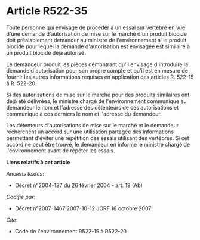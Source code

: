 # Article R522-35

Toute personne qui envisage de procéder à un essai sur vertébré en vue d'une demande d'autorisation de mise sur le marché
d'un produit biocide doit préalablement demander au ministre de l'environnement si le produit biocide pour lequel la demande
d'autorisation est envisagée est similaire à un produit biocide déjà autorisé.

Le demandeur produit les pièces démontrant qu'il envisage d'introduire la demande d'autorisation pour son propre compte et
qu'il est en mesure de fournir les autres informations requises en application des articles R. 522-15 à R. 522-20.

Si des autorisations de mise sur le marché pour des produits similaires ont déjà été délivrées, le ministre chargé de
l'environnement communique au demandeur le nom et l'adresse des détenteurs de ces autorisations et communique à ces derniers
le nom et l'adresse du demandeur.

Les détenteurs d'autorisations de mise sur le marché et le demandeur recherchent un accord sur une utilisation partagée des
informations permettant d'éviter une répétition des essais utilisant des vertébrés. Si cet accord ne peut être trouvé, le
demandeur en informe le ministre chargé de l'environnement avant de répéter les essais.

**Liens relatifs à cet article**

_Anciens textes_:

  - Décret n°2004-187 du 26 février 2004 - art. 18 (Ab)

_Codifié par_:

  - Décret n°2007-1467 2007-10-12 JORF 16 octobre 2007

_Cite_:

  - Code de l'environnement R522-15 à R522-20

